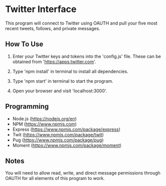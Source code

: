 # Twitter Interface

This program will connect to Twitter using OAUTH and pull your five most recent tweets, follows, and private messages.

## How To Use

1. Enter your Twitter keys and tokens into the 'config.js' file. These can be obtained from 'https://apps.twitter.com'.

2. Type 'npm install' in terminal to install all dependencies.

3. Type 'npm start' in terminal to start the program.

4. Open your browser and visit 'localhost:3000'.

## Programming

* Node.js (https://nodejs.org/en)
* NPM (https://www.npmjs.com)
* Express (https://www.npmjs.com/package/express)
* Twit (https://www.npmjs.com/package/twit)
* Pug (https://www.npmjs.com/package/pug)
* Moment (https://www.npmjs.com/package/moment)

## Notes

You will need to allow read, write, and direct message permissions through OAUTH for all elements of this program to work.
